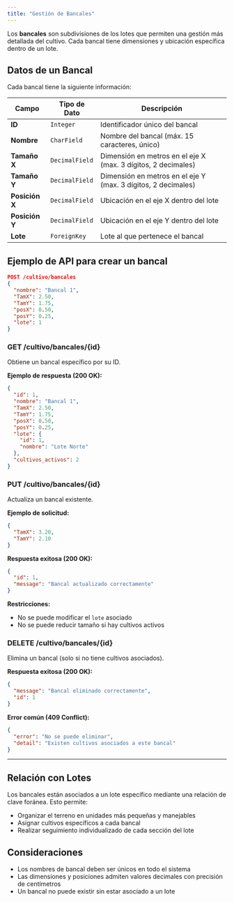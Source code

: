 ```yaml
---
title: "Gestión de Bancales"
---
```


Los **bancales** son subdivisiones de los lotes que permiten una gestión más detallada del cultivo. Cada bancal tiene dimensiones y ubicación específica dentro de un lote.

## Datos de un Bancal
Cada bancal tiene la siguiente información:

| Campo           | Tipo de Dato  | Descripción |
|---------------|-------------|-------------|
| **ID**       | `Integer`    | Identificador único del bancal |
| **Nombre**   | `CharField`  | Nombre del bancal (máx. 15 caracteres, único) |
| **Tamaño X** | `DecimalField` | Dimensión en metros en el eje X (max. 3 dígitos, 2 decimales) |
| **Tamaño Y** | `DecimalField` | Dimensión en metros en el eje Y (max. 3 dígitos, 2 decimales) |
| **Posición X** | `DecimalField` | Ubicación en el eje X dentro del lote |
| **Posición Y** | `DecimalField` | Ubicación en el eje Y dentro del lote |
| **Lote**     | `ForeignKey` | Lote al que pertenece el bancal |

## Ejemplo de API para crear un bancal
```json
POST /cultivo/bancales
{
  "nombre": "Bancal 1",
  "TamX": 2.50,
  "TamY": 1.75,
  "posX": 0.50,
  "posY": 0.25,
  "lote": 1
}
```
### **GET /cultivo/bancales/{id}**
Obtiene un bancal específico por su ID.

**Ejemplo de respuesta (200 OK):**
```json
{
  "id": 1,
  "nombre": "Bancal 1",
  "TamX": 2.50,
  "TamY": 1.75,
  "posX": 0.50,
  "posY": 0.25,
  "lote": {
    "id": 1,
    "nombre": "Lote Norte"
  },
  "cultivos_activos": 2
}
```


### **PUT /cultivo/bancales/{id}**
Actualiza un bancal existente.

**Ejemplo de solicitud:**
```json
{
  "TamX": 3.20,
  "TamY": 2.10
}
```

**Respuesta exitosa (200 OK):**
```json
{
  "id": 1,
  "message": "Bancal actualizado correctamente"
}
```

**Restricciones:**
- No se puede modificar el `lote` asociado
- No se puede reducir tamaño si hay cultivos activos

### **DELETE /cultivo/bancales/{id}**
Elimina un bancal (solo si no tiene cultivos asociados).

**Respuesta exitosa (200 OK):**
```json
{
  "message": "Bancal eliminado correctamente",
  "id": 1
}
```

**Error común (409 Conflict):**
```json
{
  "error": "No se puede eliminar",
  "detail": "Existen cultivos asociados a este bancal"
}
```

---

## Relación con Lotes
Los bancales están asociados a un lote específico mediante una relación de clave foránea. Esto permite:
- Organizar el terreno en unidades más pequeñas y manejables
- Asignar cultivos específicos a cada bancal
- Realizar seguimiento individualizado de cada sección del lote

## Consideraciones
- Los nombres de bancal deben ser únicos en todo el sistema
- Las dimensiones y posiciones admiten valores decimales con precisión de centímetros
- Un bancal no puede existir sin estar asociado a un lote
